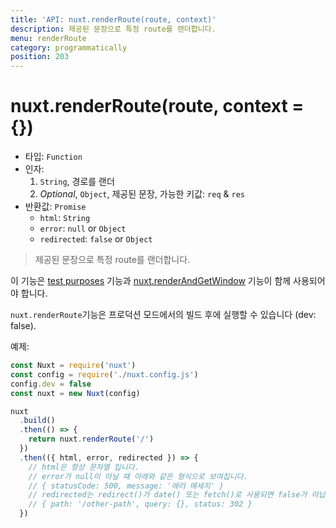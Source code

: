 ```yaml
---
title: 'API: nuxt.renderRoute(route, context)'
description: 제공된 문장으로 특정 route를 랜더합니다.
menu: renderRoute
category: programmatically
position: 203
---
```


# nuxt.renderRoute(route, context = {})

- 타입: `Function`
- 인자:
  1. `String`, 경로를 랜더
  2. _Optional_, `Object`, 제공된 문장, 가능한 키값: `req` & `res`
- 반환값: `Promise`
  - `html`: `String`
  - `error`: `null` or `Object`
  - `redirected`: `false` or `Object`

> 제공된 문장으로 특정 route를 랜더합니다.

이 기능은 [test purposes](/guide/development-tools#end-to-end-testing) 기능과 [nuxt.renderAndGetWindow](/api/nuxt-render-and-get-window) 기능이 함께 사용되어야 합니다.

<div class="Alert Alert--orange">

`nuxt.renderRoute`기능은 프로덕션 모드에서의 빌드 후에 실행할 수 있습니다 (dev: false).

</div>

예제:

```js
const Nuxt = require('nuxt')
const config = require('./nuxt.config.js')
config.dev = false
const nuxt = new Nuxt(config)

nuxt
  .build()
  .then(() => {
    return nuxt.renderRoute('/')
  })
  .then(({ html, error, redirected }) => {
    // html은 항상 문자열 입니다.
    // error가 null이 아닐 때 아래와 같은 형식으로 보여집니다.
    // { statusCode: 500, message: '에러 메세지' }
    // redirected는 redirect()가 date() 또는 fetch()로 사용되면 false가 아닙니다:
    // { path: '/other-path', query: {}, status: 302 }
  })
```
